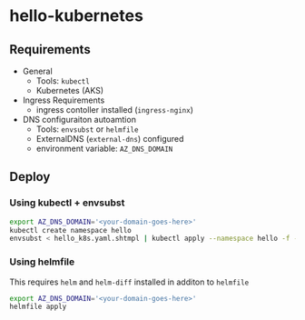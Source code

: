 # hello-kubernetes

## Requirements

* General
  * Tools: `kubectl`
  * Kubernetes (AKS)
* Ingress Requirements
  * ingress contoller installed (`ingress-nginx`)
* DNS configuraiton autoamtion
  * Tools: `envsubst` or `helmfile`
  * ExternalDNS (`external-dns`) configured
  * environment variable: `AZ_DNS_DOMAIN`

## Deploy

### Using kubectl + envsubst

```bash
export AZ_DNS_DOMAIN='<your-domain-goes-here>'
kubectl create namespace hello
envsubst < hello_k8s.yaml.shtmpl | kubectl apply --namespace hello -f -
```

### Using helmfile

This requires `helm` and `helm-diff` installed in additon to `helmfile`

```bash
export AZ_DNS_DOMAIN='<your-domain-goes-here>'
helmfile apply
```
